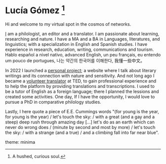 # Lucía Gómez [^1]

Hi and welcome to my virtual spot in the cosmos of networks.

[I](https://www.linkedin.com/in/luciagvz/) am a philologist, an editor and a translator. I am passionate about learning, researching and nature. I have a MA and a BA in Languages, literatures, and linguistics; with a specialization in English and Spanish studies. I have experience in research, education, writing, communications and tourism. Hablo español a nivel nativo, advanced English, un peu français, eu entendo um pouco de portugues, 나는 약간의 한국어를 이해한다, 我懂一些中文。

In 2022 I launched a [personal project](https://wildeheorte.wordpress.com); a website where I talk about literary writings and its connection with nature and sensitivity. And not long ago I became a [volunteer translator](https://www.ted.com/profiles/41428437/about) at TED, to gain professional experience and to help the platform by providing translations and transcriptions. I used to be a tutor of English as a foreign language; there I planned the lessions and created some activities. One day, If I have the opportunity, I would love to pursue a PhD in comparative philology studies. 

Lastly, I here quote a piece of E.E. Cummings words "(for young is the year, for young is the year) / let's touch the sky: / with a great (and a gay and a steep) deep rush through amazing day [...] let's do as an earth which can never do wrong does / (minute by second and most by more) / let's touch the sky: / with a strange (and a true) / and a climbing fall into far near blue".

[^1]: A hushed, curious soul.

theme: minima
